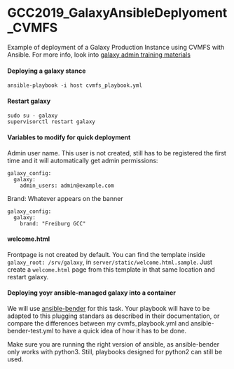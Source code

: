 # GCC2019_GalaxyAnsibleDeplyoment_CVMFS
Example of deployment of a Galaxy Production Instance using CVMFS with Ansible.
For more info, look into [galaxy admin training materials](https://galaxyproject.github.io/training-material/topics/admin/)

#### Deploying a galaxy stance
```
ansible-playbook -i host cvmfs_playbook.yml
```

#### Restart galaxy
```
sudo su - galaxy
supervisorctl restart galaxy
```

#### Variables to modify for quick deployment
Admin user name. This user is not created, still has to be registered the first time and it will automatically get admin permissions:
```
galaxy_config:
  galaxy:
    admin_users: admin@example.com
```

Brand: Whatever appears on the banner
```
galaxy_config:
  galaxy:
    brand: "Freiburg GCC"
```

#### welcome.html
Frontpage is not created by default. You can find the template inside `galaxy_root: /srv/galaxy`, in `server/static/welcome.html.sample`. Just create a `welcome.html` page from this template in that same location and restart galaxy.

#### Deploying yoyr ansible-managed galaxy into a container
We will use [ansible-bender](https://github.com/ansible-community/ansible-bender) for this task. Your playbook will have to be adapted to this plugging standars as described in their documentation, or compare the differences between my cvmfs_playbook.yml and ansible-bender-test.yml to have a quick idea of how it has to be done.

Make sure you are running the right version of ansible, as ansible-bender only works with python3. Still, playbooks designed for python2 can still be used.
